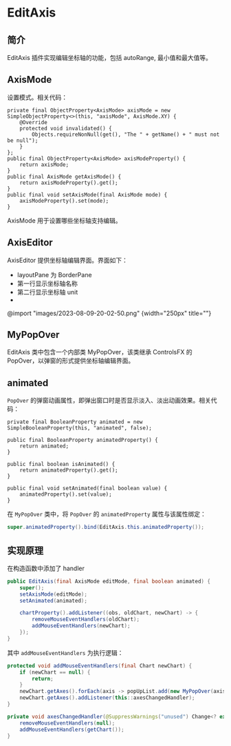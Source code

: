 # EditAxis

## 简介

EditAxis 插件实现编辑坐标轴的功能，包括 autoRange, 最小值和最大值等。

## AxisMode

设置模式。相关代码：

```java{.line-numbers}
private final ObjectProperty<AxisMode> axisMode = new SimpleObjectProperty<>(this, "axisMode", AxisMode.XY) {
    @Override
    protected void invalidated() {
        Objects.requireNonNull(get(), "The " + getName() + " must not be null");
    }
};
public final ObjectProperty<AxisMode> axisModeProperty() {
    return axisMode;
}
public final AxisMode getAxisMode() {
    return axisModeProperty().get();
}
public final void setAxisMode(final AxisMode mode) {
    axisModeProperty().set(mode);
}
```

AxisMode 用于设置哪些坐标轴支持编辑。

## AxisEditor

AxisEditor 提供坐标轴编辑界面。界面如下：

- layoutPane 为 BorderPane
- 第一行显示坐标轴名称
- 第二行显示坐标轴 unit
- 

@import "images/2023-08-09-20-02-50.png" {width="250px" title=""}



## MyPopOver

EditAxis 类中包含一个内部类 MyPopOver，该类继承 ControlsFX 的 PopOver，以弹窗的形式提供坐标轴编辑界面。

## animated

`PopOver` 的弹窗动画属性，即弹出窗口时是否显示淡入、淡出动画效果。相关代码：

```java{.line-numbers}
private final BooleanProperty animated = new SimpleBooleanProperty(this, "animated", false);

public final BooleanProperty animatedProperty() {
    return animated;
}

public final boolean isAnimated() {
    return animatedProperty().get();
}

public final void setAnimated(final boolean value) {
    animatedProperty().set(value);
}
```

在 `MyPopOver` 类中，将 `PopOver` 的 `animatedProperty` 属性与该属性绑定：

```java
super.animatedProperty().bind(EditAxis.this.animatedProperty());
```

## 实现原理

在构造函数中添加了 handler

```java
public EditAxis(final AxisMode editMode, final boolean animated) {
    super();
    setAxisMode(editMode);
    setAnimated(animated);

    chartProperty().addListener((obs, oldChart, newChart) -> {
        removeMouseEventHandlers(oldChart);
        addMouseEventHandlers(newChart);
    });
}
```

其中 `addMouseEventHandlers` 为执行逻辑：

```java
protected void addMouseEventHandlers(final Chart newChart) {
    if (newChart == null) {
        return;
    }
    newChart.getAxes().forEach(axis -> popUpList.add(new MyPopOver(axis, axis.getSide().isHorizontal())));
    newChart.getAxes().addListener(this::axesChangedHandler);
}

private void axesChangedHandler(@SuppressWarnings("unused") Change<? extends Axis> ch) {
    removeMouseEventHandlers(null);
    addMouseEventHandlers(getChart());
}
```


